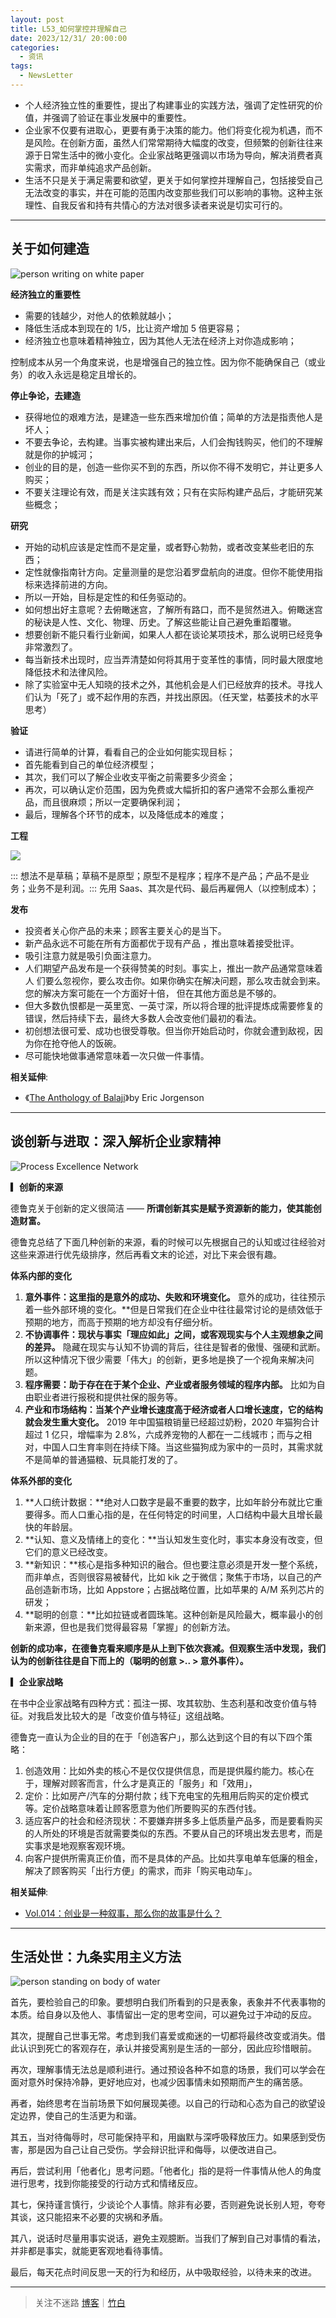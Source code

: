 ```yaml
---
layout: post
title: L53_如何掌控并理解自己
date: 2023/12/31/ 20:00:00
categories:
  - 资讯
tags:
  - NewsLetter
---
```


- 个人经济独立性的重要性，提出了构建事业的实践方法，强调了定性研究的价值，并强调了验证在事业发展中的重要性。
- 企业家不仅要有进取心，更要有勇于决策的能力。他们将变化视为机遇，而不是风险。在创新方面，虽然人们常常期待大幅度的改变，但频繁的创新往往来源于日常生活中的微小变化。企业家战略更强调以市场为导向，解决消费者真实需求，而非单纯追求产品创新。
- 生活不只是关于满足需要和欲望，更关于如何掌控并理解自己，包括接受自己无法改变的事实，并在可能的范围内改变那些我们可以影响的事物。这种主张理性、自我反省和持有共情心的方法对很多读者来说是切实可行的。

---

## 关于如何建造

![person writing on white paper](https://pics.naaln.com/blog/2024-01-07-d08ea7.jpeg-basicBlog)

**经济独立的重要性**

- 需要的钱越少，对他人的依赖就越小；
- 降低生活成本到现在的 1/5，比让资产增加 5 倍更容易；
- 经济独立也意味着精神独立，因为其他人无法在经济上对你造成影响；

控制成本从另一个角度来说，也是增强自己的独立性。因为你不能确保自己（或业务）的收入永远是稳定且增长的。

**停止争论，去建造**

- 获得地位的艰难方法，是建造一些东西来增加价值；简单的方法是指责他人是坏人；
- 不要去争论，去构建。当事实被构建出来后，人们会掏钱购买，他们的不理解就是你的护城河；
- 创业的目的是，创造一些你买不到的东西，所以你不得不发明它，并让更多人购买；
- 不要关注理论有效，而是关注实践有效；只有在实际构建产品后，才能研究某些概念；

**研究**

- 开始的动机应该是定性而不是定量，或者野心勃勃，或者改变某些老旧的东西；
- 定性就像指南针方向。定量测量的是您沿着罗盘航向的进度。但你不能使用指标来选择前进的方向。
- 所以一开始，目标是定性的和任务驱动的。
- 如何想出好主意呢？去俯瞰迷宫，了解所有路口，而不是贸然进入。俯瞰迷宫的秘诀是人性、文化、物理、历史。了解这些能让自己避免重蹈覆辙。
- 想要创新不能只看行业新闻，如果人人都在谈论某项技术，那么说明已经竞争非常激烈了。
- 每当新技术出现时，应当弄清楚如何将其用于变革性的事情，同时最大限度地降低技术和法律风险。
- 除了实验室中无人知晓的技术之外，其他机会是人们已经放弃的技术。寻找人们认为「死了」或不起作用的东西，并找出原因。（任天堂，枯萎技术的水平思考）

**验证**

- 请进行简单的计算，看看自己的企业如何能实现目标；
- 首先能看到自己的单位经济模型；
- 其次，我们可以了解企业收支平衡之前需要多少资金；
- 再次，可以确认定价范围，因为免费或大幅折扣的客户通常不会那么重视产品，而且很麻烦；所以一定要确保利润；
- 最后，理解各个环节的成本，以及降低成本的难度；

**工程**

![](https://pics.naaln.com/blog/2024-01-07-8678c4.png-basicBlog)

::: 想法不是草稿；草稿不是原型；原型不是程序；程序不是产品；产品不是业务；业务不是利润。:::
先用 Saas、其次是代码、最后再雇佣人（以控制成本）；

**发布**

- 投资者关心你产品的未来；顾客主要关心的是当下。
- 新产品永远不可能在所有方面都优于现有产品 ，推出意味着接受批评。
- 吸引注意力就是吸引负面注意力。
- 人们期望产品发布是一个获得赞美的时刻。事实上，推出一款产品通常意味着人 们要么忽视你，要么攻击你。如果你确实在解决问题，那么攻击就会到来。您的解决方案可能在一个方面好十倍， 但在其他方面总是不够的。
- 但大多数仇恨都是一英里宽、一英寸深，所以将合理的批评提炼成需要修复的错误，然后持续下去，最终大多数人会改变他们最初的看法。
- 初创想法很可爱、成功也很受尊敬。但当你开始启动时，你就会遭到敌视，因为你在抢夺他人的饭碗。
- 尽可能快地做事通常意味着一次只做一件事情。

**相关延伸**:  

- 《[The Anthology of Balaji](https://balajianthology.com/)》by Eric Jorgenson

---

## 谈创新与进取：深入解析企业家精神

![Process Excellence Network](https://pics.naaln.com/blog/2024-01-07-360e16.jpeg-basicBlog)

**▎创新的来源**

德鲁克关于创新的定义很简洁 —— **所谓创新其实是赋予资源新的能力，使其能创造财富。**

德鲁克总结了下面几种创新的来源，看的时候可以先根据自己的认知或过往经验对这些来源进行优先级排序，然后再看文末的论述，对比下来会很有趣。

**体系内部的变化**

1. **意外事件：这里指的是意外的成功、失败和环境变化。** 意外的成功，往往预示着一些外部环境的变化。**但是日常我们在企业中往往最常讨论的是绩效低于预期的地方，而高于预期的地方却没有仔细分析。
2. **不协调事件：现状与事实「理应如此」之间，或客观现实与个人主观想象之间的差异。** 隐藏在现实与认知不协调的背后，往往是智者的傲慢、强硬和武断。所以这种情况下很少需要「伟大」的创新，更多地是换了一个视角来解决问题。
3. **程序需要：助于存在在于某个企业、产业或者服务领域的程序内部。** 比如为自由职业者进行报税和提供社保的服务等。
4. **产业和市场结构：当某个产业增长速度高于经济或者人口增长速度，它的结构就会发生重大变化。** 2019 年中国猫粮销量已经超过奶粉，2020 年猫狗合计超过 1 亿只，增幅率为 2.8%，六成养宠物的人都在一二线城市；而与之相对，中国人口生育率则在持续下降。当这些猫狗成为家中的一员时，其需求就不是简单的普通猫粮、玩具能打发的了。

**体系外部的变化**

1. **人口统计数据：**绝对人口数字是最不重要的数字，比如年龄分布就比它重要得多。而人口重心指的是，在任何特定的时间里，人口结构中最大且增长最快的年龄层。
2. **认知、意义及情绪上的变化：**当认知发生变化时，事实本身没有改变，但它们的意义已经改变。
3. **新知识：**核心是指多种知识的融合。但也要注意必须是开发一整个系统，而非单点，否则很容易被替代，比如 kik 之于微信；聚焦于市场，以自己的产品创造新市场，比如 Appstore；占据战略位置，比如苹果的 A/M 系列芯片的研发；
4. **聪明的创意：**比如拉链或者圆珠笔。这种创新是风险最大，概率最小的创新来源，但也是我们觉得最容易「掌握」的创新方法。

**创新的成功率，在德鲁克看来顺序是从上到下依次衰减。但观察生活中发现，我们认为的创新往往是自下而上的（聪明的创意 >.. > 意外事件）。**

**▎企业家战略**

在书中企业家战略有四种方式：孤注一掷、攻其软肋、生态利基和改变价值与特征。对我启发比较大的是「改变价值与特征」这组战略。

德鲁克一直认为企业的目的在于「创造客户」，那么达到这个目的有以下四个策略：

1. 创造效用：比如外卖的核心不是仅仅提供信息，而是提供履约能力。核心在于，理解对顾客而言，什么才是真正的「服务」和「效用」，
2. 定价：比如房产/汽车的分期付款；线下充电宝的先租用后购买的定价模式等。定价战略意味着让顾客愿意为他们所要购买的东西付钱。
3. 适应客户的社会和经济现状：不要嫌弃拼多多上低质量产品多，而是要看购买的人所处的环境是否就需要类似的东西。不要从自己的环境出发去思考，而是实事求是地观察客观环境。
4. 向客户提供所需真正价值，而不是具体的产品。比如共享电单车低廉的租金，解决了顾客购买「出行方便」的需求，而非「购买电动车」。

**相关延伸**:  

- [Vol.014：创业是一种叙事，那么你的故事是什么？](https://xiaobot.net/post/ae7f3f3e-b4e3-4edf-b2a4-490b0de1d79a)

---

## 生活处世：九条实用主义方法

![person standing on body of water](https://pics.naaln.com/blog/2024-01-07-8db318.jpeg-basicBlog)

首先，要检验自己的印象。要想明白我们所看到的只是表象，表象并不代表事物的本质。给自身以及他人、事情留出一定的思考空间，可以避免过于冲动的反应。

其次，提醒自己世事无常。考虑到我们喜爱或痴迷的一切都将最终改变或消失。借此认识到死亡的客观存在，承认并接受离别是生活的一部分，因此应珍惜眼前。

再次，理解事情无法总是顺利进行。通过预设各种不如意的场景，我们可以学会在面对意外时保持冷静，更好地应对，也减少因事情未如预期而产生的痛苦感。

再者，始终思考在当前场景下如何展现美德。以自己的行动和心态为自己的欲望设定边界，使自己的生活更为和谐。

其五，当对待侮辱时，尽可能保持平和，用幽默与深呼吸释放压力。如果感到受伤害，那是因为自己让自己受伤。学会辩识批评和侮辱，以便改进自己。

再后，尝试利用「他者化」思考问题。「他者化」指的是将一件事情从他人的角度进行思考，找到你能接受的行动方式和情绪反应。

其七，保持谨言慎行，少谈论个人事情。除非有必要，否则避免说长别人短，夸夸其谈，这只能招来不必要的灾祸和矛盾。

其八，说话时尽量用事实说话，避免主观臆断。当我们了解到自己对事情的看法，并非都是事实，就能更客观地看待事情。

最后，每天花点时间反思一天的行为和经历，从中吸取经验，以待未来的改进。

---

> 关注不迷路 [博客](https://blog.naaln.com/)｜[竹白](https://space.zhubai.love/)
